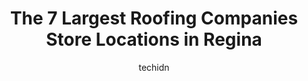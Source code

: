 ---
layout: ampstory
image: https://i0.wp.com/www.auto.or.id/wp-content/uploads/2023/06/optimum-roofing-ltd-0-regina-1686325142.jpeg?resize=640,853
author: techidn
featured: false
description: Regina, Saskatchewan, Canada is a haven for Roofing Companies enthusiasts, boasting an impressive array of 7 top-notch establishments. Whether youre a seasoned connoisseur or simply curious
title: The 7 Largest Roofing Companies Store Locations in Regina
cover:
   title: The 7 Largest Roofing Companies Store Locations in Regina
   subtitle: AUTO.OR.ID
   background: https://www.auto.or.id/wp-content/uploads/2023/06/optimum-roofing-ltd-0-regina-1686325142.jpeg

pages: 
 - layout: thirds
   top: <h1>#1 Optimum Roofing Ltd.</h1>
   bottom: "<p>We lost our original contractor and were in a bind with a looming deadline for hail damage repairs.From the first contact with Niko of Optimum Roofing to complete the ins</p>"
   background: https://www.auto.or.id/wp-content/uploads/2023/06/optimum-roofing-ltd-1-regina-1686325144.jpeg
   backgroundblur: true
 - layout: thirds
   top: <h1>#2 United Roofing and Exteriors</h1>
   bottom: "<p>162 Husum Rd Bay 5, Regina, SK S4K 0A4, Canada</p>"
   background: https://www.auto.or.id/wp-content/uploads/2023/06/optimum-roofing-ltd-2-regina-1686325145.jpeg
   cta:
      link: https://www.auto.or.id/the-7-largest-roofing-companies-store-locations-in-regina/
      text: The 7 Largest Roofing Companies Store Locations in Regina
 - layout: thirds
   top: <h1>#3 Platinum Roofing Ltd</h1>
   bottom: "<p>815 7th Ave #104, Regina, SK S4N 0B3, Canada</p>"
   background: https://images.unsplash.com/photo-1568616389647-1ca300610d99?ixlib=rb-4.0.3&ixid=MnwxMjA3fDB8MHxwaG90by1wYWdlfHx8fGVufDB8fHx8&auto=format&fit=crop&w=640&h=853&q=80
   cta:
      link: https://www.auto.or.id/the-7-largest-roofing-companies-store-locations-in-regina/
      text: The 7 Largest Roofing Companies Store Locations in Regina
 - layout: thirds
   top: <h1>#4 D & R Roofing Inc</h1>
   bottom: "<p>1771 Culver Ave, RM of Sherwood, SK S4K 0A6, Canada</p>"
   background: https://images.unsplash.com/photo-1602343231320-87c11b1adcda?ixlib=rb-4.0.3&ixid=MnwxMjA3fDB8MHxwaG90by1wYWdlfHx8fGVufDB8fHx8&auto=format&fit=crop&w=640&h=853&q=80
   cta:
      link: https://www.auto.or.id/the-7-largest-roofing-companies-store-locations-in-regina/
      text: The 7 Largest Roofing Companies Store Locations in Regina
 - layout: thirds
   top: <h1>#5 JMK Roofing & Renos</h1>
   bottom: "<p>101 Argyle St N, Regina, SK S4R 4C4, Canada</p>"
   background: https://images.unsplash.com/photo-1612872808082-769cfb59b67d?ixlib=rb-4.0.3&ixid=MnwxMjA3fDB8MHxwaG90by1wYWdlfHx8fGVufDB8fHx8&auto=format&fit=crop&w=640&h=853&q=80
   cta:
      link: https://www.auto.or.id/the-7-largest-roofing-companies-store-locations-in-regina/
      text: The 7 Largest Roofing Companies Store Locations in Regina
 - layout: thirds
   top: <h1>#6 Roof-Cat Roofing</h1>
   bottom: "<p>1029 Wellings Road, Regina, SK S4K 0A2, Canada</p>"
   background: https://images.unsplash.com/photo-1594420307680-4e404e105d86?ixlib=rb-4.0.3&ixid=MnwxMjA3fDB8MHxwaG90by1wYWdlfHx8fGVufDB8fHx8&auto=format&fit=crop&w=640&h=853&q=80
   cta:
      link: https://www.auto.or.id/the-7-largest-roofing-companies-store-locations-in-regina/
      text: The 7 Largest Roofing Companies Store Locations in Regina
 - layout: thirds
   top: <h1>#7 Wiebes Roofing Ltd.</h1>
   bottom: "<p>5057 Cornell Gate, Regina, SK S4W 0J2, Canada</p>"
   background: https://images.unsplash.com/photo-1536700503339-1e4b06520771?ixlib=rb-4.0.3&ixid=MnwxMjA3fDB8MHxwaG90by1wYWdlfHx8fGVufDB8fHx8&auto=format&fit=crop&w=640&h=853&q=80
   cta:
      link: https://www.auto.or.id/the-7-largest-roofing-companies-store-locations-in-regina/
      text: The 7 Largest Roofing Companies Store Locations in Regina
 - layout: thirds
   middle: Continue reading...
   background: https://images.unsplash.com/photo-1559384403-c23988dd4219?ixlib=rb-4.0.3&ixid=MnwxMjA3fDB8MHxwaG90by1wYWdlfHx8fGVufDB8fHx8&auto=format&fit=crop&w=640&h=853&q=80
   cta:
      link: https://www.auto.or.id/the-7-largest-roofing-companies-store-locations-in-regina/
      text: The 7 Largest Roofing Companies Store Locations in Regina

---